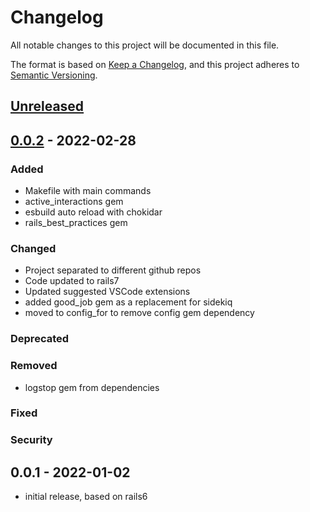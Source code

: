 # Changelog

All notable changes to this project will be documented in this file.

The format is based on [Keep a Changelog],
and this project adheres to [Semantic Versioning].

## [Unreleased]

## [0.0.2] - 2022-02-28

### Added

- Makefile with main commands
- active_interactions gem
- esbuild auto reload with chokidar
- rails_best_practices gem

### Changed

- Project separated to different github repos
- Code updated to rails7
- Updated suggested VSCode extensions
- added good_job gem as a replacement for sidekiq 
- moved to config_for to remove config gem dependency 

### Deprecated

### Removed

- logstop gem from dependencies

### Fixed

### Security

## 0.0.1 - 2022-01-02

- initial release, based on rails6

<!-- Links -->

[keep a changelog]: https://keepachangelog.com/en/1.0.0/
[semantic versioning]: https://semver.org/spec/v2.0.0.html

<!-- Versions -->

[unreleased]: https://github.com/alec-c4/ks-rails-tailwind/compare/v0.0.2...HEAD
[0.0.2]: https://github.com/alec-c4/ks-rails-tailwind/compare/v0.0.1...v0.0.2
